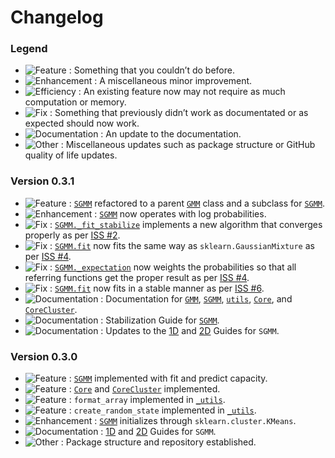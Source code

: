# Changelog

### Legend

- ![Feature](https://img.shields.io/badge/-Feature-blueviolet) : Something that you couldn’t do before.
- ![Enhancement](https://img.shields.io/badge/-Enhancement-purple) : A miscellaneous minor improvement.
- ![Efficiency](https://img.shields.io/badge/-Efficiency-indigo) : An existing feature now may not require as much computation or memory.
- ![Fix](https://img.shields.io/badge/-Fix-red) : Something that previously didn’t work as documentated or as expected should now work.
- ![Documentation](https://img.shields.io/badge/-Documentation-blue) : An update to the documentation.
- ![Other](https://img.shields.io/badge/-Other-lightgrey) : Miscellaneous updates such as package structure or GitHub quality of life updates.

### Version 0.3.1

- ![Feature](https://img.shields.io/badge/-Feature-blueviolet) : [`SGMM`](https://github.com/paradoxysm/dsigm/blob/0.3.1/dsigm/mixture/_sgmm.py) refactored to a parent [`GMM`](https://github.com/paradoxysm/dsigm/blob/0.3.1/dsigm/mixture/_gmm.py) class and a subclass for [`SGMM`](https://github.com/paradoxysm/dsigm/blob/0.3.1/dsigm/mixture/_sgmm.py).
- ![Enhancement](https://img.shields.io/badge/-Enhancement-purple) : [`SGMM`](https://github.com/paradoxysm/dsigm/blob/0.3.1/dsigm/mixture/_sgmm.py) now operates with log probabilities.
- ![Fix](https://img.shields.io/badge/-Fix-red) : [`SGMM._fit_stabilize`](https://github.com/paradoxysm/dsigm/blob/0.3.1/dsigm/mixture/_sgmm.py) implements a new algorithm that converges properly as per [ISS #2](https://github.com/paradoxysm/dsigm/issues/2).
- ![Fix](https://img.shields.io/badge/-Fix-red) : [`SGMM.fit`](https://github.com/paradoxysm/dsigm/blob/0.3.1/dsigm/mixture/_sgmm.py) now fits the same way as `sklearn.GaussianMixture` as per [ISS #4](https://github.com/paradoxysm/dsigm/issues/4).
- ![Fix](https://img.shields.io/badge/-Fix-red) : [`SGMM._expectation`](https://github.com/paradoxysm/dsigm/blob/0.3.1/dsigm/mixture/_sgmm.py) now weights the probabilities so that all referring functions get the proper result as per [ISS #4](https://github.com/paradoxysm/dsigm/issues/4).
- ![Fix](https://img.shields.io/badge/-Fix-red) : [`SGMM.fit`](https://github.com/paradoxysm/dsigm/blob/0.3.1/dsigm/mixture/_sgmm.py) now fits in a stable manner as per [ISS #6](https://github.com/paradoxysm/dsigm/issues/6).
- ![Documentation](https://img.shields.io/badge/-Documentation-blue) : Documentation for [`GMM`](https://github.com/paradoxysm/dsigm/blob/0.3.1/doc/pydoc/GMM.md), [`SGMM`](https://github.com/paradoxysm/dsigm/blob/0.3.1/doc/pydoc/SGMM.md), [`utils`](https://github.com/paradoxysm/dsigm/blob/0.3.1/doc/pydoc/utils.md), [`Core`](https://github.com/paradoxysm/dsigm/blob/0.3.1/doc/pydoc/Core.md), and [`CoreCluster`](https://github.com/paradoxysm/dsigm/blob/0.3.1/doc/pydoc/CoreCluster.md).
- ![Documentation](https://img.shields.io/badge/-Documentation-blue) : Stabilization Guide for [`SGMM`](https://github.com/paradoxysm/dsigm/blob/0.3.1/doc/guides/stabilization_analysis.ipynb).
- ![Documentation](https://img.shields.io/badge/-Documentation-blue) : Updates to the [1D](https://github.com/paradoxysm/dsigm/blob/0.3.1/doc/guides/SGMM_1D.ipynb) and [2D](https://github.com/paradoxysm/dsigm/blob/0.3.1/doc/guides/SGMM_2D.ipynb) Guides for `SGMM`.

### Version 0.3.0

- ![Feature](https://img.shields.io/badge/-Feature-blueviolet) : [`SGMM`](https://github.com/paradoxysm/dsigm/blob/0.3.1/dsigm/mixture/_sgmm.py) implemented with fit and predict capacity.
- ![Feature](https://img.shields.io/badge/-Feature-blueviolet) : [`Core`](https://github.com/paradoxysm/dsigm/blob/0.3.1/dsigm/_core.py) and [`CoreCluster`](https://github.com/paradoxysm/dsigm/blob/0.3.1/dsigm/_core.py) implemented.
- ![Feature](https://img.shields.io/badge/-Feature-blueviolet) : `format_array` implemented in [`_utils`](https://github.com/paradoxysm/dsigm/blob/0.3.1/dsigm/_utils.py).
- ![Feature](https://img.shields.io/badge/-Feature-blueviolet) : `create_random_state` implemented in [`_utils`](https://github.com/paradoxysm/dsigm/blob/0.3.1/dsigm/_utils.py).
- ![Enhancement](https://img.shields.io/badge/-Enhancement-purple) : [`SGMM`](https://github.com/paradoxysm/dsigm/blob/0.3.1/dsigm/mixture/_sgmm.py) initializes through `sklearn.cluster.KMeans`.
- ![Documentation](https://img.shields.io/badge/-Documentation-blue) : [1D](https://github.com/paradoxysm/dsigm/blob/0.3.1/doc/guides/SGMM_1D.ipynb) and [2D](https://github.com/paradoxysm/dsigm/blob/0.3.1/doc/guides/SGMM_2D.ipynb) Guides for `SGMM`.
- ![Other](https://img.shields.io/badge/-Other-lightgrey) : Package structure and repository established.

